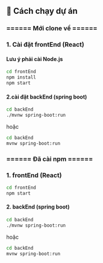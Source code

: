 ## 🚀 Cách chạy dự án
### ====== Mới clone về ======
### 1. Cài đặt frontEnd (React)
#### Lưu ý phải cài Node.js
```bash
cd frontEnd
npm install
npm start
```
#### 2.cài đặt backEnd (spring boot)
```bash
cd backEnd
./mvnw spring-boot:run
```
hoặc
```bash
cd backEnd
mvnw spring-boot:run
```
### ====== Đã cài npm ======
### 1. frontEnd (React)
```bash
cd frontEnd
npm start
```
#### 2. backEnd (spring boot)
```bash
cd backEnd
./mvnw spring-boot:run
```
hoặc
```bash
cd backEnd
mvnw spring-boot:run
```